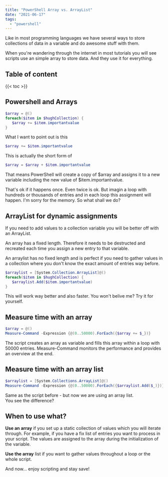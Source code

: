 ```yaml
---
title: "PowerShell Array vs. ArrayList"
date: "2021-06-17"
tags: 
  - "powershell"
---
```


Like in most programming languages we have several ways to store collections of data in a variable and do awesome stuff with them.

When you're wandering through the internet in most tutorials you will see scripts use an simple array to store data. And they use it for everything.

<!--more-->
## Table of content 
{{< toc >}}

## Powershell and Arrays

```powershell
$array = @() 
foreach($item in $hughCollection) {
   $array += $item.importantvalue 
}
```

What I want to point out is this

```powershell
$array += $item.importantvalue
```

This is actually the short form of

```powershell
$array = $array + $item.importantvalue
```

That means PowerShell will create a copy of $array and assigns it to a new variable including the new value of $item.importantvalue.

That's ok if it happens once. Even twice is ok. But imagin a loop with hundreds or thousands of entries and in each loop this assignment will happen. I'm sorry for the memory. So what shall we do?

## ArrayList for dynamic assignments

If you need to add values to a collection variable you will be better off with an ArrayList.

An array has a fixed length. Therefore it needs to be destructed and recreated each time you assign a new entry to that variable.

An arraylist has no fixed length and is perfect if you need to gather values in a collection where you don't know the exact amount of entries way before.

```powershell
$arraylist = [System.Collection.ArrayList]@() 
foreach($item in $hughCollection) {
   $arraylist.Add($item.importantvalue)
}
```

This will work way better and also faster. You won't belive me? Try it for yourself.

## Measure time with an array

```powershell
$array = @()
Measure-Command -Expression {@(0..50000).ForEach({$array += $_})}
```

The script creates an array as variable and fills this array within a loop with 50000 entries. Measure-Command monitors the performance and provides an overview at the end.

## Measure time with an array list

```powershell
$arraylist = [System.Collections.ArrayList]@()
Measure-Command -Expression {@(0..50000).ForEach({$arraylist.Add($_)})}
```

Same as the script before - but now we are using an array list.  
You see the difference?

## When to use what?

**Use an array** if you set up a static collection of values which you will iterate through. For example, if you have a fix list of entries you want to process in your script. The values are assigned to the array during the initialization of the variable.

**Use the array** list if you want to gather values throughout a loop or the whole script.

And now... enjoy scripting and stay save!

